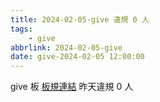 ```yaml
---
title: 2024-02-05-give 違規 0 人
tags:
    - give
abbrlink: 2024-02-05-give
date: give-2024-02-05 12:00:00
---
```

give 板 [板規連結](https://www.ptt.cc/bbs/give/M.1612495900.A.C32.html)
昨天違規 0 人
